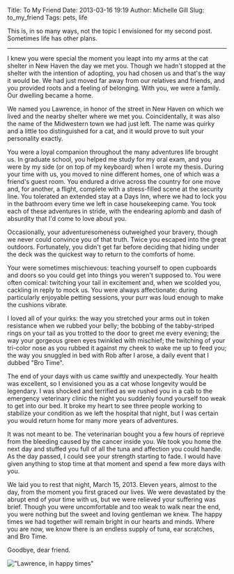 Title: To My Friend
Date: 2013-03-16 19:19
Author: Michelle Gill
Slug: to_my_friend
Tags: pets, life

This is, in so many ways, not the topic I envisioned for my second post. Sometimes life has other plans.

<!-- PELICAN_END_SUMMARY -->

***********


I knew you were special the moment you leapt into my arms at the cat shelter in New Haven the day we met you. Though we hadn't stopped at the shelter with the intention of adopting, you had chosen us and that's the way it would be. We had just moved far away from our relatives and friends, and you provided roots and a feeling of belonging. With you, we were a family. Our dwelling became a home.

We named you Lawrence, in honor of the street in New Haven on which we lived and the nearby shelter where we met you. Coincidentally, it was also the name of the Midwestern town we had just left. The name was quirky and a little too distinguished for a cat, and it would prove to suit your personality exactly.

You were a loyal companion throughout the many adventures life brought us. In graduate school, you helped me study for my oral exam, and you were by my side (or on top of my keyboard) when I wrote my thesis. During your time with us, you moved to nine different homes, one of which was a friend's guest room. You endured a drive across the country for one move and, for another, a flight, complete with a stress-filled scene at the security line. You tolerated an extended stay at a Days Inn, where we had to lock you in the bathroom every time we left in case housekeeping came. You took each of these adventures in stride, with the endearing aplomb and dash of absurdity that I'd come to love about you.

Occasionally, your adventuresomeness outweighed your bravery, though we never could convince you of that truth. Twice you escaped into the great outdoors. Fortunately, you didn't get far before deciding that hiding under the deck was the quickest way to return to the comforts of home. 

Your were sometimes mischievous: teaching yourself to open cupboards and doors so you could get into things you weren't supposed to. You were often comical: twitching your tail in excitement and, when we scolded you, cackling in reply to mock us. You were always affectionate: during particularly enjoyable petting sessions, your purr was loud enough to make the cushions vibrate. 

I loved all of your quirks: the way you stretched your arms out in token resistance when we rubbed your belly; the bobbing of the tabby-striped rings on your tail as you trotted to the door to greet me every evening; the way your gorgeous green eyes twinkled with mischief; the twitching of your tri-color nose as you rubbed it against my cheek to wake me up to feed you; the way you snuggled in bed with Rob after I arose, a daily event that I dubbed "Bro Time".

The end of your days with us came swiftly and unexpectedly. Your health was excellent, so I envisioned you as a cat whose longevity would be legendary. I was shocked and terrified as we rushed you in a cab to the emergency veterinary clinic the night you suddenly found yourself too weak to get into our bed. It broke my heart to see three people working to stabilize your condition as we left the hospital that night, but I was certain you would return home for many more years of adventures.

It was not meant to be. The veterinarian bought you a few hours of reprieve from the bleeding caused by the cancer inside you. We took you home the next day and stuffed you full of all the tuna and affection you could handle. As the day passed, I could see your strength starting to fade. I would have given anything to stop time at that moment and spend a few more days with you.

We laid you to rest that night, March 15, 2013. Eleven years, almost to the day, from the moment you first graced our lives. We were devastated by the abrupt end of your time with us, but we were relieved your suffering was brief. Though you were uncomfortable and too weak to walk near the end, you were nothing but the sweet and loving gentleman we knew. The happy times we had together will remain bright in our hearts and minds. Where you are now, we know there is an endless supply of tuna, ear scratches, and Bro Time.

Goodbye, dear friend.

!["Lawrence, in happy times"][image1]

[image1]: {filename}/images/2013-03-16_to_my_friend_1.jpeg "Lawrence, in happy times"

